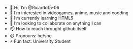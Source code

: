 - 👋 Hi, I’m @Ricardo15-06
- 👀 I’m interested in videogames, anime, music and codding
- 🌱 I’m currently learning HTML5
- 💞️ I’m looking to collaborate on anything I can 
- 📫 How to reach throught github itself
- 😄 Pronouns: he/she
- ⚡ Fun fact: University Student

<!---
Ricardo15-06/Ricardo15-06 is a ✨ special ✨ repository because its `README.md` (this file) appears on your GitHub profile.
You can click the Preview link to take a look at your changes.
--->
